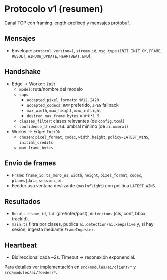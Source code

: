 # Protocolo v1 (resumen)

Canal TCP con framing length-prefixed y mensajes protobuf.

## Mensajes
- Envelope: `protocol_version=1`, `stream_id`, `msg_type` (`INIT`, `INIT_OK`, `FRAME`, `RESULT`, `WINDOW_UPDATE`, `HEARTBEAT`, `END`).

## Handshake
- Edge → Worker: `Init`
  - `model`: ruta/nombre del modelo
  - `caps`:
    - `accepted_pixel_formats`: `NV12`, `I420`
    - `accepted_codecs`: `RAW` preferido, `JPEG` fallback
    - `max_width`, `max_height`, `max_inflight`
    - `desired_max_frame_bytes` ≈ `W*H*1.5`
  - `classes_filter`: clases relevantes (de `config.toml`)
  - `confidence_threshold`: umbral mínimo (de `ai.umbral`)
- Worker → Edge: `InitOk`
  - `chosen`: `pixel_format`, `codec`, `width`, `height`, `policy=LATEST_WINS`, `initial_credits`
  - `max_frame_bytes`

## Envío de frames
- `Frame`: `frame_id`, `ts_mono_ns`, `width`, `height`, `pixel_format`, `codec`, `planes|data`, `session_id`.
- Feeder usa ventana deslizante (`maxInflight`) con política `LATEST_WINS`.

## Resultados
- `Result`: `frame_id`, `lat` (pre/infer/post), `detections` (cls, conf, bbox, trackId).
- `main.ts` filtra por clases, publica `ai.detection/ai.keepalive` y, si hay sesión, ingesta mediante `FrameIngester`.

## Heartbeat
- Bidireccional cada ~2s. Timeout → reconexión exponencial.

Para detalles ver implementación en `src/modules/ai/client/*` y `src/modules/ai/feeder/*`.
